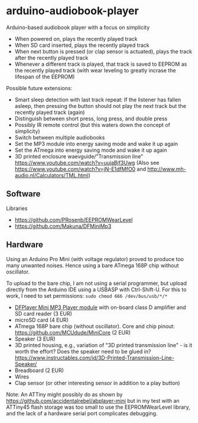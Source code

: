 # arduino-audiobook-player

Arduino-based audiobook player with a focus on simplicity

* When powered on, plays the recently played track
* When SD card inserted, plays the recently played track
* When next button is pressed (or clap sensor is actuated), plays the track after the recently played track
* Whenever a different track is played, that track is saved to EEPROM as the recently played track (with wear leveling to greatly incrase the lifespan of the EEPROM)

Possible future extensions:

* Smart sleep detection with last track repeat: If the listener has fallen asleep, then pressing the button should not play the next track but the recently played track (again)
* Distinguish between short press, long press, and double press
* Possibly IR remote control (but this waters down the concept of simplicity)
* Switch between multiple audiobooks
* Set the MP3 module into energy saving mode and wake it up again
* Set the ATmega into energy saving mode and wake it up again
* 3D printed enclosure waevguide/"Transmission line" https://www.youtube.com/watch?v=uujaBjf3Uwg (Also see https://www.youtube.com/watch?v=jN-E1dfMfO0 and http://www.mh-audio.nl/Calculators/TML.html)

## Software

Libraries
* https://github.com/PRosenb/EEPROMWearLevel
* https://github.com/Makuna/DFMiniMp3

## Hardware

Using an Arduino Pro Mini (with voltage regulator) proved to produce too many unwanted noises. Hence using a bare ATmega 168P chip without oscillator.

To upload to the bare chip, I am not using a serial programmer, but upload directly from the Arduino IDE using a USBASP with Ctrl-Shift-U. For this to work, I need to set permissions: `sudo chmod 666 /dev/bus/usb/*/*`

* [DFPlayer Mini MP3 Player module](https://wiki.dfrobot.com/DFPlayer_Mini_SKU_DFR0299) with on-board class D amplifier and SD card reader (3 EUR)
* microSD card (4 EUR)
* ATmega 168P bare chip (without oscillator). Core and chip pinout: https://github.com/MCUdude/MiniCore (2 EUR)
* Speaker (3 EUR)
* 3D printed housing, e.g., variation of "3D printed transmission line" - is it worth the effort? Does the speaker need to be glued in? https://www.instructables.com/id/3D-Printed-Transmission-Line-Speaker/
* Breadboard (2 EUR)
* Wires
* Clap sensor (or other interesting sensor in addition to a play button)

Note: An ATTiny might possibly do as shown by https://github.com/accidentalrebel/abplayer-mini but in my test with an ATTiny45 flash storage was too small to use the EEPROMWearLevel library, and the lack of a hardware serial port complicates debugging.
